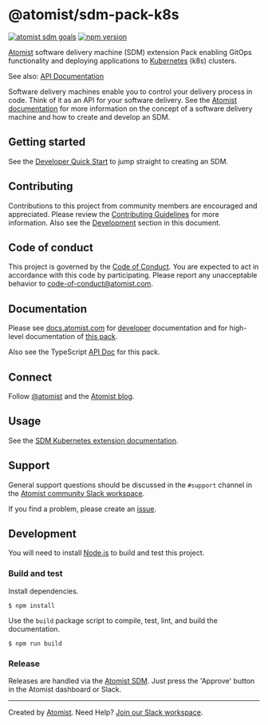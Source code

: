 # @atomist/sdm-pack-k8s

[![atomist sdm goals](http://badge.atomist.com/T29E48P34/atomist/sdm-pack-k8/36919e92-7d10-4e4c-87b7-a0fd58bca349)](https://app.atomist.com/workspace/T29E48P34)
[![npm version](https://img.shields.io/npm/v/@atomist/sdm-pack-k8s.svg)](https://www.npmjs.com/package/@atomist/sdm-pack-k8s)

[Atomist][atomist] software delivery machine (SDM) extension Pack
enabling GitOps functionality and deploying applications to
[Kubernetes][kubernetes] (k8s) clusters.

See also: [API Documentation][apidoc]

[kubernetes]: https://kubernetes.io (Kubernetes)

Software delivery machines enable you to control your delivery process
in code.  Think of it as an API for your software delivery.  See the
[Atomist documentation][atomist-doc] for more information on the
concept of a software delivery machine and how to create and develop
an SDM.

[atomist-doc]: https://docs.atomist.com/ (Atomist Documentation)

## Getting started

See the [Developer Quick Start][atomist-quick] to jump straight to
creating an SDM.

[atomist-quick]: https://docs.atomist.com/quick-start/ (Atomist - Developer Quick Start)

## Contributing

Contributions to this project from community members are encouraged
and appreciated. Please review the [Contributing
Guidelines](CONTRIBUTING.md) for more information. Also see the
[Development](#development) section in this document.

## Code of conduct

This project is governed by the [Code of
Conduct](CODE_OF_CONDUCT.md). You are expected to act in accordance
with this code by participating. Please report any unacceptable
behavior to code-of-conduct@atomist.com.

## Documentation

Please see [docs.atomist.com][atomist-doc] for
[developer][atomist-doc-sdm] documentation and for high-level documentation of [this pack][atomist-doc-k8-pack].

Also see the TypeScript [API Doc][apidoc] for this pack.

[atomist-doc-sdm]: https://docs.atomist.com/developer/sdm/ (Atomist Documentation - SDM Developer)
[atomist-doc-k8-pack]: https://docs.atomist.com/pack/kubernetes/ (Atomist K8s Pack Documentation)
[apidoc]: https://atomist.github.io/sdm-pack-k8s

## Connect

Follow [@atomist][atomist-twitter] and the [Atomist blog][atomist-blog].

[atomist-twitter]: https://twitter.com/atomist (Atomist on Twitter)
[atomist-blog]: https://blog.atomist.com/ (The Official Atomist Blog)

## Usage

See the [SDM Kubernetes extension documentation][k8s-docs].

[k8s-docs]: https://docs.atomist.com/pack/kubernetes/ (Atomist SDM Kubernetes Extension)

## Support

General support questions should be discussed in the `#support`
channel in the [Atomist community Slack workspace][slack].

If you find a problem, please create an [issue][].

[issue]: https://github.com/atomist/sdm-pack-k8s/issues

## Development

You will need to install [Node.js][node] to build and test this
project.

[node]: https://nodejs.org/ (Node.js)

### Build and test

Install dependencies.

```
$ npm install
```

Use the `build` package script to compile, test, lint, and build the
documentation.

```
$ npm run build
```

### Release

Releases are handled via the [Atomist SDM][atomist-sdm].  Just press
the 'Approve' button in the Atomist dashboard or Slack.

[atomist-sdm]: https://github.com/atomist/atomist-sdm (Atomist Software Delivery Machine)

---

Created by [Atomist][atomist].
Need Help?  [Join our Slack workspace][slack].

[atomist]: https://atomist.com/ (Atomist - How Teams Deliver Software)
[slack]: https://join.atomist.com/ (Atomist Community Slack)
